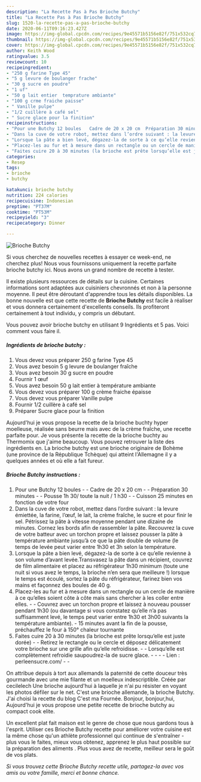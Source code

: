 ```yaml
---
description: "La Recette Pas à Pas Brioche Butchy"
title: "La Recette Pas à Pas Brioche Butchy"
slug: 1520-la-recette-pas-a-pas-brioche-butchy
date: 2020-06-11T09:16:23.427Z
image: https://img-global.cpcdn.com/recipes/9e45571b5156e82f/751x532cq70/brioche-butchy-photo-principale-de-la-recette.jpg
thumbnail: https://img-global.cpcdn.com/recipes/9e45571b5156e82f/751x532cq70/brioche-butchy-photo-principale-de-la-recette.jpg
cover: https://img-global.cpcdn.com/recipes/9e45571b5156e82f/751x532cq70/brioche-butchy-photo-principale-de-la-recette.jpg
author: Keith Wood
ratingvalue: 3.5
reviewcount: 10
recipeingredient:
- "250 g farine Type 45"
- "5 g levure de boulanger frache"
- "30 g sucre en poudre"
- "1 uf"
- "50 g lait entier  temprature ambiante"
- "100 g crme fraiche paisse"
- " Vanille pulpe"
- "1/2 cuillère à café sel"
- " Sucre glace pour la finition"
recipeinstructions:
- "Pour une Butchy 12 boules   Cadre de 20 x 20 cm  Préparation 30 minutes  Pousse 1h 30/ toute la nuit / 1 h30  Cuisson 25 minutes en fonction de votre four"
- "Dans la cuve de votre robot, mettez dans l’ordre suivant : la levure émiettée, la farine, l’œuf, le lait, la crème fraîche, le sucre et pour finir le sel. Pétrissez la pâte à vitesse moyenne pendant une dizaine de minutes. Cornez les bords afin de rassembler la pâte. Recouvrez la cuve de votre batteur avec un torchon propre et laissez pousser la pâte à température ambiante jusqu’à ce que la pâte double de volume (le temps de levée peut varier entre 1h30 et 3h selon la température."
- "Lorsque la pâte a bien levé, dégazez-la de sorte à ce qu’elle revienne à son volume d’avant levée.Transvasez la pâte dans un récipient, couvrez de film alimentaire et placez au réfrigérateur 1h30 minimum (toute une nuit si vous avez le temps, la brioche n’en sera que meilleure !) lorsque le temps est écoulé, sortez la pâte du réfrigérateur, farinez bien vos mains et façonnez des boules de 40 g."
- "Placez-les au fur et à mesure dans un rectangle ou un cercle de manière à ce qu’elles soient côte à côte mais sans chercher à les coller entre elles.  Couvrez avec un torchon propre et laissez à nouveau pousser pendant 1h30 (ou davantage si vous constatez qu’elle n’a pas suffisamment levé, le temps peut varier entre 1h30 et 3h00 suivants la température ambiante).  15 minutes avant la fin de la pousse, préchauffez le four à 150° chaleur tournante"
- "Faites cuire 20 à 30 minutes (la brioche est prête lorsqu’elle est juste dorée)  Retirez le rectangle ou le cercle et déposez délicatement votre brioche sur une grille afin qu’elle refroidisse.  Lorsqu’elle est complètement refroidie saupoudrez-la de sucre glace.     Lien : perleensucre.com/  ​​​​​​"
categories:
- Resep
tags:
- brioche
- butchy

katakunci: brioche butchy 
nutrition: 224 calories
recipecuisine: Indonesian
preptime: "PT37M"
cooktime: "PT53M"
recipeyield: "3"
recipecategory: Dinner

---
```



![Brioche Butchy](https://img-global.cpcdn.com/recipes/9e45571b5156e82f/751x532cq70/brioche-butchy-photo-principale-de-la-recette.jpg)

Si vous cherchez de nouvelles recettes à essayer ce week-end, ne cherchez plus! Nous vous fournissons uniquement la recette parfaite brioche butchy ici. Nous avons un grand nombre de recette à tester.

Il existe plusieurs ressources de détails sur la cuisine. Certaines informations sont adaptées aux cuisiniers chevronnés et non à la personne moyenne. Il peut être déroutant d'apprendre tous les détails disponibles. La bonne nouvelle est que cette recette de <strong> Brioche Butchy </strong> est facile à réaliser et vous donnera certainement d'excellents conseils. Ils profiteront certainement à tout individu, y compris un débutant.

<!--inarticleads1-->

Vous pouvez avoir brioche butchy en utilisant 9 Ingrédients et 5 pas. Voici comment vous faire il.

##### Ingrédients de brioche butchy :

1. Vous devez vous préparer 250 g farine Type 45
1. Vous avez besoin 5 g levure de boulanger fraîche
1. Vous avez besoin 30 g sucre en poudre
1. Fournir 1 œuf
1. Vous avez besoin 50 g lait entier à température ambiante
1. Vous devez vous préparer 100 g crème fraiche épaisse
1. Vous devez vous préparer  Vanille pulpe
1. Fournir 1/2 cuillère à café sel
1. Préparer  Sucre glace pour la finition


Aujourd&#39;hui je vous propose la recette de la brioche buchty hyper moelleuse, réalisée sans beurre mais avec de la crème fraîche, une recette parfaite pour. Je vous présente la recette de la brioche buchty au Thermomix que j&#39;aime beaucoup. Vous pouvez retrouver la liste des ingrédients en. La brioche butchy est une brioche originaire de Bohème (une province de la République Tchèque) qui atteint l&#39;Allemagne il y a quelques années et où elle a fait fureur. 

<!--inarticleads2-->

##### Brioche Butchy instructions :

1. Pour une Butchy 12 boules  -  - Cadre de 20 x 20 cm -  - Préparation 30 minutes -  - Pousse 1h 30/ toute la nuit / 1 h30 -  - Cuisson 25 minutes en fonction de votre four
1. Dans la cuve de votre robot, mettez dans l’ordre suivant : la levure émiettée, la farine, l’œuf, le lait, la crème fraîche, le sucre et pour finir le sel. Pétrissez la pâte à vitesse moyenne pendant une dizaine de minutes. Cornez les bords afin de rassembler la pâte. Recouvrez la cuve de votre batteur avec un torchon propre et laissez pousser la pâte à température ambiante jusqu’à ce que la pâte double de volume (le temps de levée peut varier entre 1h30 et 3h selon la température.
1. Lorsque la pâte a bien levé, dégazez-la de sorte à ce qu’elle revienne à son volume d’avant levée.Transvasez la pâte dans un récipient, couvrez de film alimentaire et placez au réfrigérateur 1h30 minimum (toute une nuit si vous avez le temps, la brioche n’en sera que meilleure !) lorsque le temps est écoulé, sortez la pâte du réfrigérateur, farinez bien vos mains et façonnez des boules de 40 g.
1. Placez-les au fur et à mesure dans un rectangle ou un cercle de manière à ce qu’elles soient côte à côte mais sans chercher à les coller entre elles. -  - Couvrez avec un torchon propre et laissez à nouveau pousser pendant 1h30 (ou davantage si vous constatez qu’elle n’a pas suffisamment levé, le temps peut varier entre 1h30 et 3h00 suivants la température ambiante).  - 15 minutes avant la fin de la pousse, préchauffez le four à 150° chaleur tournante
1. Faites cuire 20 à 30 minutes (la brioche est prête lorsqu’elle est juste dorée) -  - Retirez le rectangle ou le cercle et déposez délicatement votre brioche sur une grille afin qu’elle refroidisse. -  - Lorsqu’elle est complètement refroidie saupoudrez-la de sucre glace. -  -   -  - Lien : perleensucre.com/ -  - ​​​​​​


On attribue depuis à tort aux allemands la paternité de cette douceur très gourmande avec une mie filante et un moelleux indescriptible. Créée par cecilelech Une brioche aujourd&#39;hui à laquelle je n&#39;ai pu résister en voyant les photos défiler sur le net. C&#39;est une brioche allemande, la brioche Butchy. J&#39;ai choisi la recette du blog C&#39;est ma Fournée. Bonjour, bonjour,hui, Aujourd&#39;hui je vous propose une petite recette de brioche butchy au compact cook elite. 

<!--inarticleads1-->

<p>
Un excellent plat fait maison est le genre de chose que nous gardons tous à l'esprit. Utiliser ces Brioche Butchy recette pour améliorer votre cuisine est la même chose qu'un athlète professionnel qui continue de s'entraîner - plus vous le faites, mieux vous obtenez, apprenez le plus haut possible sur la préparation des aliments . Plus vous avez de recette, meilleur sera le goût de vos plats.
</p>

<p>
<i>Si vous trouvez cette Brioche Butchy recette utile, partagez-la avec vos amis ou votre famille, merci et bonne chance.</i>
</p>

